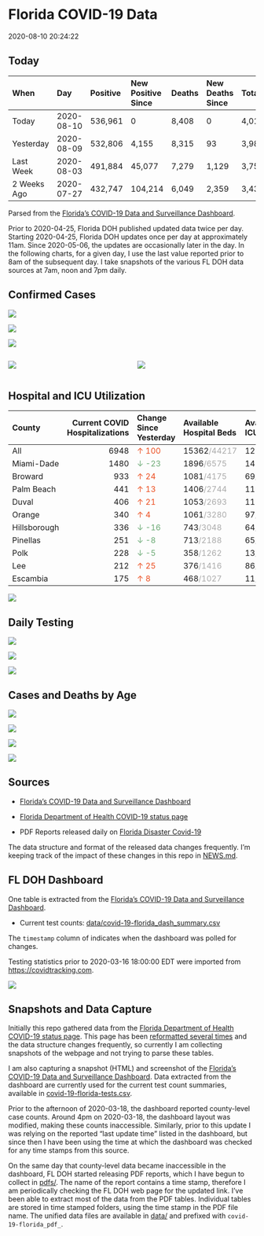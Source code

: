 Florida COVID-19 Data
================
2020-08-10 20:24:22

## Today

| When        | Day        | Positive | New Positive Since | Deaths | New Deaths Since | Total     |
| :---------- | :--------- | :------- | :----------------- | :----- | :--------------- | :-------- |
| Today       | 2020-08-10 | 536,961  | 0                  | 8,408  | 0                | 4,013,857 |
| Yesterday   | 2020-08-09 | 532,806  | 4,155              | 8,315  | 93               | 3,985,663 |
| Last Week   | 2020-08-03 | 491,884  | 45,077             | 7,279  | 1,129            | 3,752,798 |
| 2 Weeks Ago | 2020-07-27 | 432,747  | 104,214            | 6,049  | 2,359            | 3,431,497 |

Parsed from the [Florida’s COVID-19 Data and Surveillance
Dashboard](https://fdoh.maps.arcgis.com/apps/opsdashboard/index.html#/8d0de33f260d444c852a615dc7837c86).

Prior to 2020-04-25, Florida DOH published updated data twice per day.
Starting 2020-04-25, Florida DOH updates once per day at approximately
11am. Since 2020-05-06, the updates are occasionally later in the day.
In the following charts, for a given day, I use the last value reported
prior to 8am of the subsequent day. I take snapshots of the various FL
DOH data sources at 7am, noon and 7pm daily.

## Confirmed Cases

![](plots/covid-19-florida-daily-test-changes.png)

![](plots/covid-19-florida-deaths-by-day.png)

![](plots/covid-19-florida-county-top-6.png)

<div class="columns">

<div class="column is-full-mobile">

![](plots/covid-19-florida-testing.png)

</div>

<div class="column is-full-mobile">

![](plots/covid-19-florida-total-positive.png)

</div>

</div>

## Hospital and ICU Utilization

| County       | Current COVID Hospitalizations | Change Since Yesterday                    | Available Hospital Beds                      | Available ICU Beds                         |
| :----------- | -----------------------------: | :---------------------------------------- | :------------------------------------------- | :----------------------------------------- |
| All          |                           6948 | <span style="color: #EC4E20">↑ 100</span> | 15362<span style="color: #aaa">/44217</span> | 1286<span style="color: #aaa">/4876</span> |
| Miami-Dade   |                           1480 | <span style="color: #6BAA75">↓ -23</span> | 1896<span style="color: #aaa">/6575</span>   | 142<span style="color: #aaa">/853</span>   |
| Broward      |                            933 | <span style="color: #EC4E20">↑ 24</span>  | 1081<span style="color: #aaa">/4175</span>   | 69<span style="color: #aaa">/444</span>    |
| Palm Beach   |                            441 | <span style="color: #EC4E20">↑ 13</span>  | 1406<span style="color: #aaa">/2744</span>   | 119<span style="color: #aaa">/296</span>   |
| Duval        |                            406 | <span style="color: #EC4E20">↑ 21</span>  | 1053<span style="color: #aaa">/2693</span>   | 111<span style="color: #aaa">/330</span>   |
| Orange       |                            340 | <span style="color: #EC4E20">↑ 4</span>   | 1061<span style="color: #aaa">/3280</span>   | 97<span style="color: #aaa">/275</span>    |
| Hillsborough |                            336 | <span style="color: #6BAA75">↓ -16</span> | 743<span style="color: #aaa">/3048</span>    | 64<span style="color: #aaa">/313</span>    |
| Pinellas     |                            251 | <span style="color: #6BAA75">↓ -8</span>  | 713<span style="color: #aaa">/2188</span>    | 65<span style="color: #aaa">/232</span>    |
| Polk         |                            228 | <span style="color: #6BAA75">↓ -5</span>  | 358<span style="color: #aaa">/1262</span>    | 13<span style="color: #aaa">/147</span>    |
| Lee          |                            212 | <span style="color: #EC4E20">↑ 25</span>  | 376<span style="color: #aaa">/1416</span>    | 86<span style="color: #aaa">/75</span>     |
| Escambia     |                            175 | <span style="color: #EC4E20">↑ 8</span>   | 468<span style="color: #aaa">/1027</span>    | 11<span style="color: #aaa">/136</span>    |

![](plots/covid-19-florida-icu-usage.png)

## Daily Testing

![](plots/covid-19-florida-tests-per-case.png)

<!-- ![](plots/covid-19-florida-change-new-cases.png) -->

![](plots/covid-19-florida-tests-percent-positive.png)

![](plots/covid-19-florida-test-and-case-growth.png)

## Cases and Deaths by Age

![](plots/covid-19-florida-weekly-events-by-age.png)

![](plots/covid-19-florida-age.png)

![](plots/covid-19-florida-age-deaths.png)

![](plots/covid-19-florida-age-sex.png)

## Sources

  - [Florida’s COVID-19 Data and Surveillance
    Dashboard](https://fdoh.maps.arcgis.com/apps/opsdashboard/index.html#/8d0de33f260d444c852a615dc7837c86)

  - [Florida Department of Health COVID-19 status
    page](http://www.floridahealth.gov/diseases-and-conditions/COVID-19/)

  - PDF Reports released daily on [Florida Disaster
    Covid-19](http://www.floridahealth.gov/diseases-and-conditions/COVID-19/)

The data structure and format of the released data changes frequently.
I’m keeping track of the impact of these changes in this repo in
[NEWS.md](NEWS.md).

## FL DOH Dashboard

One table is extracted from the [Florida’s COVID-19 Data and
Surveillance
Dashboard](https://fdoh.maps.arcgis.com/apps/opsdashboard/index.html#/8d0de33f260d444c852a615dc7837c86).

  - Current test counts:
    [data/covid-19-florida\_dash\_summary.csv](data/covid-19-florida_dash_summary.csv)

The `timestamp` column of indicates when the dashboard was polled for
changes.

Testing statistics prior to 2020-03-16 18:00:00 EDT were imported from
<https://covidtracking.com>.

![](screenshots/fodh_maps_arcgis_com__apps__opsdashboard.png)

## Snapshots and Data Capture

Initially this repo gathered data from the [Florida Department of Health
COVID-19 status
page](http://www.floridahealth.gov/diseases-and-conditions/COVID-19/).
This page has been [reformatted several
times](screenshots/floridahealth_gov__diseases-and-conditions__COVID-19.png)
and the data structure changes frequently, so currently I am collecting
snapshots of the webpage and not trying to parse these tables.

I am also capturing a snapshot (HTML) and screenshot of the [Florida’s
COVID-19 Data and Surveillance
Dashboard](https://fdoh.maps.arcgis.com/apps/opsdashboard/index.html#/8d0de33f260d444c852a615dc7837c86).
Data extracted from the dashboard are currently used for the current
test count summaries, available in
[covid-19-florida-tests.csv](covid-19-florida-tests.csv).

Prior to the afternoon of 2020-03-18, the dashboard reported
county-level case counts. Around 4pm on 2020-03-18, the dashboard layout
was modified, making these counts inaccessible. Similarly, prior to this
update I was relying on the reported “last update time” listed in the
dashboard, but since then I have been using the time at which the
dashboard was checked for any time stamps from this source.

On the same day that county-level data became inaccessible in the
dashboard, FL DOH started releasing PDF reports, which I have begun to
collect in [pdfs/](pdfs/). The name of the report contains a time stamp,
therefore I am periodically checking the FL DOH web page for the updated
link. I’ve been able to extract most of the data from the PDF tables.
Individual tables are stored in time stamped folders, using the time
stamp in the PDF file name. The unified data files are available in
[data/](data/) and prefixed with `covid-19-florida_pdf_`.
